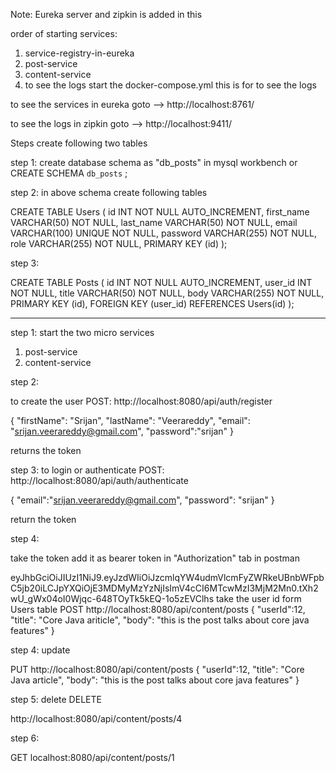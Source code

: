 Note: Eureka server and zipkin is added in this

order of starting services:
1. service-registry-in-eureka
2. post-service
3. content-service
4. to see the logs start the docker-compose.yml this is for to see the logs

to see the services in eureka goto --> http://localhost:8761/

to see the logs in zipkin goto --> http://localhost:9411/

Steps create following two tables

step 1: create database schema as "db_posts" in mysql workbench or
CREATE SCHEMA `db_posts` ;

step 2: in above schema create following tables

CREATE TABLE Users (
id INT NOT NULL AUTO_INCREMENT,
first_name VARCHAR(50) NOT NULL,
last_name VARCHAR(50) NOT NULL,
email VARCHAR(100) UNIQUE NOT NULL,
password VARCHAR(255) NOT NULL,
role VARCHAR(255) NOT NULL,
PRIMARY KEY (id)
);

step 3:

CREATE TABLE Posts (
id INT NOT NULL AUTO_INCREMENT,
user_id INT NOT NULL,
title VARCHAR(50) NOT NULL,
body VARCHAR(255) NOT NULL,
PRIMARY KEY (id),
FOREIGN KEY (user_id) REFERENCES Users(id)
);

-------------------------------



step 1: start the two micro services
1. post-service
2. content-service

step 2:

to create the user
POST:
http://localhost:8080/api/auth/register

{
"firstName": "Srijan",
"lastName": "Veerareddy",
"email": "srijan.veerareddy@gmail.com",
"password":"srijan"
}

returns the token


step 3: to login or authenticate
POST:
http://localhost:8080/api/auth/authenticate

{
"email":"srijan.veerareddy@gmail.com",
"password": "srijan"
}

return the token

step 4:

take the token add it as bearer token in "Authorization" tab in
postman

eyJhbGciOiJIUzI1NiJ9.eyJzdWIiOiJzcmlqYW4udmVlcmFyZWRkeUBnbWFpbC5jb20iLCJpYXQiOjE3MDMyMzYzNjIsImV4cCI6MTcwMzI3MjM2Mn0.tXh2wU_gWx04oI0Wjqc-648TOyTk5kEQ-1o5zEVClhs
take the user id form Users table
POST
http://localhost:8080/api/content/posts
{
"userId":12,
"title": "Core Java ariticle",
"body": "this is the post talks about core java features"
}

step 4: update

PUT
http://localhost:8080/api/content/posts
{
"userId":12,
"title": "Core Java article",
"body": "this is the post talks about core java features"
}

step 5: delete
DELETE

http://localhost:8080/api/content/posts/4

step 6: 

GET
localhost:8080/api/content/posts/1

